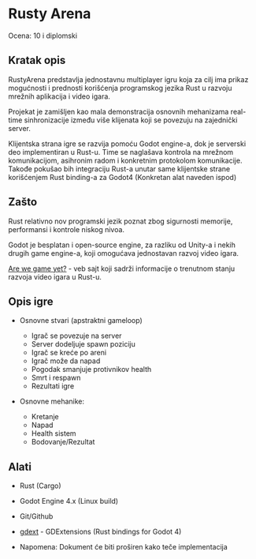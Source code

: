 # Rusty Arena

Ocena: 10 i diplomski

## Kratak opis

RustyArena predstavlja jednostavnu multiplayer igru koja za cilj ima prikaz mogućnosti i prednosti korišćenja programskog jezika Rust u razvoju mrežnih aplikacija i video igara.

Projekat je zamišljen kao mala demonstracija osnovnih mehanizama real-time sinhronizacije između više klijenata koji se povezuju na zajednički server.

Klijentska strana igre se razvija pomoću Godot engine-a, dok je serverski deo implementiran u Rust-u. Time se naglašava kontrola na mrežnom komunikacijom, asihronim radom i konkretnim protokolom komunikacije. Takođe pokušao bih integraciju Rust-a unutar same klijentske strane korišćenjem Rust binding-a za Godot4 (Konkretan alat naveden ispod)

## Zašto

Rust relativno nov programski jezik poznat zbog sigurnosti memorije, performansi i kontrole niskog nivoa. 

Godot je besplatan i open-source engine, za razliku od Unity-a i nekih drugih game engine-a, koji omogućava jednostavan razvoj video igara.

[Are we game yet?](https://arewegameyet.rs) - veb sajt koji sadrži informacije o trenutnom stanju razvoja video igara u Rust-u. 

## Opis igre

- Osnovne stvari (apstraktni gameloop)
    - Igrač se povezuje na server
    - Server dodeljuje spawn poziciju
    - Igrač se kreće po areni
    - Igrač može da napad
    - Pogodak smanjuje protivnikov health
    - Smrt i respawn 
    - Rezultati igre

- Osnovne mehanike:
    - Kretanje
    - Napad
    - Health sistem
    - Bodovanje/Rezultat

## Alati
- Rust (Cargo)
- Godot Engine 4.x (Linux build) 
- Git/Github 
- [gdext](https://github.com/godot-rust/gdext) - GDExtensions (Rust bindings for Godot 4)
    
- Napomena: Dokument će biti proširen kako teče implementacija
